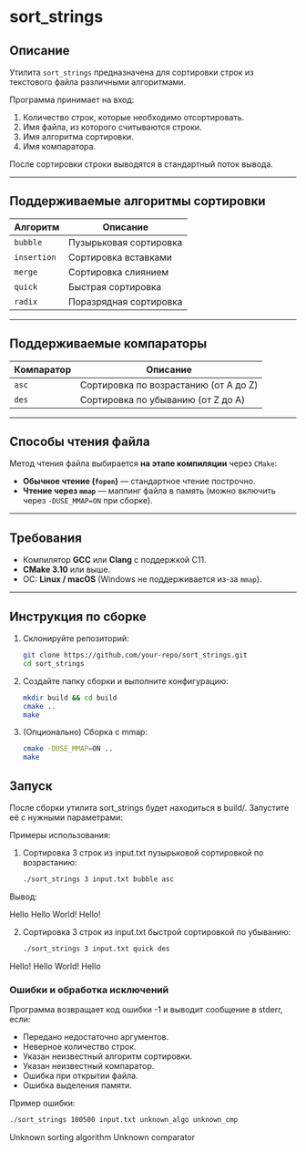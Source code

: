 # sort_strings

## Описание

Утилита `sort_strings` предназначена для сортировки строк из текстового файла различными алгоритмами.

Программа принимает на вход:

1. Количество строк, которые необходимо отсортировать.
2. Имя файла, из которого считываются строки.
3. Имя алгоритма сортировки.
4. Имя компаратора.

После сортировки строки выводятся в стандартный поток вывода.

---

## Поддерживаемые алгоритмы сортировки

| Алгоритм    | Описание               |
|-------------|------------------------|
| `bubble`    | Пузырьковая сортировка |
| `insertion` | Сортировка вставками   |
| `merge`     | Сортировка слиянием    |
| `quick`     | Быстрая сортировка     |
| `radix`     | Поразрядная сортировка |

---

## Поддерживаемые компараторы

| Компаратор | Описание                              |
|------------|---------------------------------------|
| `asc`      | Сортировка по возрастанию (от A до Z) |
| `des`      | Сортировка по убыванию (от Z до A)    |

---

## Способы чтения файла

Метод чтения файла выбирается **на этапе компиляции** через `CMake`:

- **Обычное чтение (`fopen`)** — стандартное чтение построчно.
- **Чтение через `mmap`** — маппинг файла в память (можно включить через `-DUSE_MMAP=ON` при сборке).

---

## Требования

- Компилятор **GCC** или **Clang** с поддержкой C11.
- **CMake 3.10** или выше.
- ОС: **Linux / macOS** (Windows не поддерживается из-за `mmap`).

---

## Инструкция по сборке

1. Склонируйте репозиторий:
   ```sh
   git clone https://github.com/your-repo/sort_strings.git
   cd sort_strings
2. Создайте папку сборки и выполните конфигурацию:

   ```sh
   mkdir build && cd build
   cmake .. 
   make
3. (Опционально) Сборка с mmap:
   ```sh
   cmake -DUSE_MMAP=ON ..
   make

## Запуск
После сборки утилита sort_strings будет находиться в build/. Запустите её с нужными параметрами:

Примеры использования:

1. Сортировка 3 строк из input.txt пузырьковой сортировкой по возрастанию:
   ```sh
   ./sort_strings 3 input.txt bubble asc

Вывод:

Hello
Hello World!
Hello!

2. Сортировка 3 строк из input.txt быстрой сортировкой по убыванию:
   ```sh
   ./sort_strings 3 input.txt quick des

Hello!
Hello World!
Hello

### Ошибки и обработка исключений
Программа возвращает код ошибки -1 и выводит сообщение в stderr, если:

- Передано недостаточно аргументов.
- Неверное количество строк.
- Указан неизвестный алгоритм сортировки.
- Указан неизвестный компаратор.
- Ошибка при открытии файла.
- Ошибка выделения памяти.

Пример ошибки:
   ```sh
   ./sort_strings 100500 input.txt unknown_algo unknown_cmp
   ```
   
   
Unknown sorting algorithm
Unknown comparator